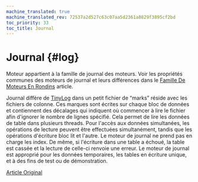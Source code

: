 ```yaml
---
machine_translated: true
machine_translated_rev: 72537a2d527c63c07aa5d2361a8829f3895cf2bd
toc_priority: 33
toc_title: Journal
---
```


# Journal {#log}

Moteur appartient à la famille de journal des moteurs. Voir les propriétés communes des moteurs de journal et leurs différences dans le [Famille De Moteurs En Rondins](log-family.md) article.

Journal diffère de [TinyLog](tinylog.md) dans un petit fichier de “marks” réside avec les fichiers de colonne. Ces marques sont écrites sur chaque bloc de données et contiennent des décalages qui indiquent où commencer à lire le fichier afin d'ignorer le nombre de lignes spécifié. Cela permet de lire les données de table dans plusieurs threads.
Pour l'accès aux données simultanées, les opérations de lecture peuvent être effectuées simultanément, tandis que les opérations d'écriture bloc lit et l'autre.
Le moteur de journal ne prend pas en charge les index. De même, si l'écriture dans une table a échoué, la table est cassée et la lecture de celle-ci renvoie une erreur. Le moteur de journal est approprié pour les données temporaires, les tables en écriture unique, et à des fins de test ou de démonstration.

[Article Original](https://clickhouse.tech/docs/en/operations/table_engines/log/) <!--hide-->
